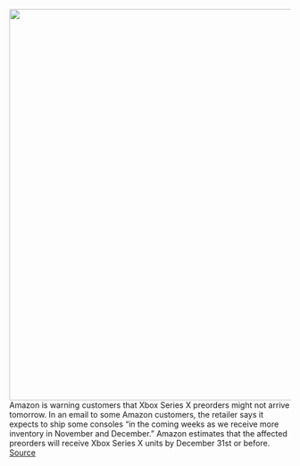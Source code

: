 <img src='https://cdn.vox-cdn.com/thumbor/XinGM707nq3U1JAQ0K--yZD-uxQ=/0x0:2040x1351/1200x800/filters:focal(857x513:1183x839)/cdn.vox-cdn.com/uploads/chorus_image/image/67762689/twarren_200909_4177_0029.0.0.jpg' width='700px' /><br/>
Amazon is warning customers that Xbox Series X preorders might not arrive tomorrow. In an email to some Amazon customers, the retailer says it expects to ship some consoles “in the coming weeks as we receive more inventory in November and December.” Amazon estimates that the affected preorders will receive Xbox Series X units by December 31st or before.
<a href='https://www.theverge.com/2020/11/9/21557532/amazon-xbox-series-x-preorders-delayed-email'> Source <a/>